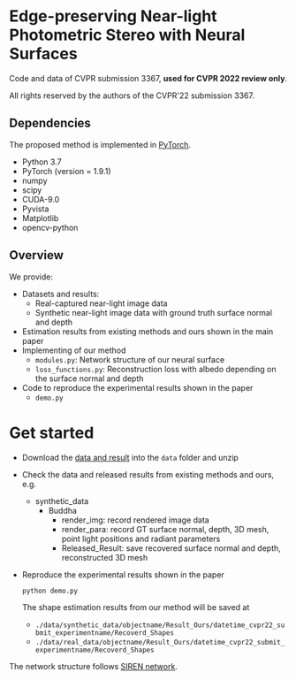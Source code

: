 # Edge-preserving Near-light Photometric Stereo with Neural Surfaces

 Code and data of CVPR submission 3367, **used for CVPR 2022 review only**. 
 
 All rights reserved by the authors of the CVPR'22 submission 3367.
 
## Dependencies
The proposed method is implemented in [PyTorch](https://pytorch.org/).
- Python 3.7
- PyTorch (version = 1.9.1)
- numpy
- scipy
- CUDA-9.0
- Pyvista
- Matplotlib
- opencv-python


## Overview
We provide:
- Datasets and results:
    - Real-captured near-light image data
    - Synthetic near-light image data with ground truth surface normal and depth
- Estimation results from existing methods and ours shown in the main paper
- Implementing of our method
    - ``modules.py``: Network structure of our neural surface
    - ``loss_functions.py``: Reconstruction loss with albedo depending on the surface normal and depth
- Code to reproduce the experimental results shown in the paper
    - ``demo.py``


# Get started

- Download the [data and result](https://drive.google.com/file/d/193PQqyBX-os4WHIlCa1SdkmeYlj9TURl/view?usp=sharing) into the `data` folder and unzip

- Check the data and released results from existing methods and ours, e.g.
    - synthetic_data
        - Buddha
            - render_img: record rendered image data
            - render_para: record GT surface normal, depth, 3D mesh, point light positions and radiant parameters
            - Released_Result: save recovered surface normal and depth, reconstructed 3D mesh
- Reproduce the experimental results shown in the paper
    ```
    python demo.py
    ```
    The shape estimation results from our method will be saved at
    - ``./data/synthetic_data/objectname/Result_Ours/datetime_cvpr22_submit_experimentname/Recoverd_Shapes``
    - ``./data/real_data/objectname/Result_Ours/datetime_cvpr22_submit_experimentname/Recoverd_Shapes``


The network structure follows [SIREN network]((https://github.com/vsitzmann/siren)).